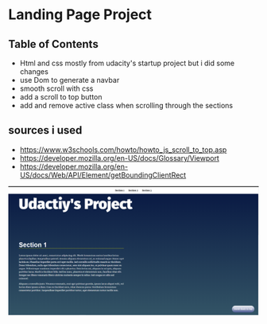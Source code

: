# Landing Page Project

## Table of Contents

* Html and css mostly from udacity's startup project but i did some changes
* use Dom to generate a navbar 
* smooth scroll with css
* add a scroll to top button
* add and remove active class when scrolling through the sections 

## sources i used 

* https://www.w3schools.com/howto/howto_js_scroll_to_top.asp
* https://developer.mozilla.org/en-US/docs/Glossary/Viewport
* https://developer.mozilla.org/en-US/docs/Web/API/Element/getBoundingClientRect



<img src="o.png">

